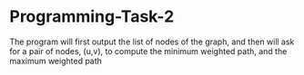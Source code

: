 # Programming-Task-2
The program will first output the list of nodes of the graph, and then will ask for a pair of nodes, (u,v), to compute the minimum weighted path, and the maximum weighted path
